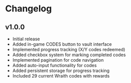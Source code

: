 # Changelog

## v1.0.0
- Initial release
- Added in-game CODES button to vault interface
- Implemented progress tracking (X/Y codes redeemed)
- Added checkbox system for marking completed codes
- Implemented pagination for code navigation
- Added auto-input functionality for codes
- Added persistent storage for progress tracking
- Included 29 current Wraith codes with rewards
